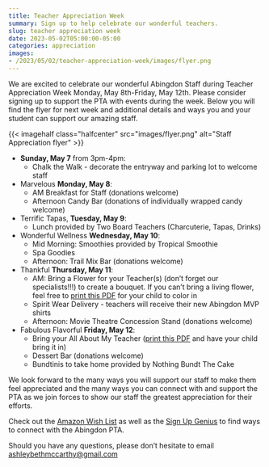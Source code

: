 ```yaml
--- 
title: Teacher Appreciation Week
summary: Sign up to help celebrate our wonderful teachers.
slug: teacher appreciation week
date: 2023-05-02T05:00:00-05:00
categories: appreciation
images: 
- /2023/05/02/teacher-appreciation-week/images/flyer.png
---
```


We are excited to celebrate our wonderful Abingdon Staff during Teacher Appreciation Week Monday, May 8th-Friday, May 12th. Please consider signing up to support the PTA with events during the week. Below you will find the flyer for next week and additional details and ways you and your student can support our amazing staff.

{{< imagehalf class="halfcenter" src="images/flyer.png" alt="Staff Appreciation flyer" >}}

- **Sunday, May 7** from 3pm-4pm:
    - Chalk the Walk - decorate the entryway and parking lot to welcome staff 
- Marvelous **Monday, May 8**:
    - AM Breakfast for Staff (donations welcome)
    - Afternoon Candy Bar (donations of individually wrapped candy welcome)
- Terrific Tapas, **Tuesday, May 9**:
    - Lunch provided by Two Board Teachers (Charcuterie, Tapas, Drinks)
- Wonderful Wellness **Wednesday, May 10**:
    - Mid Morning: Smoothies provided by Tropical Smoothie 
    - Spa Goodies
    - Afternoon: Trail Mix Bar (donations welcome)
- Thankful **Thursday, May 11**:
    - AM: Bring a Flower for your Teacher(s) (don’t forget our specialists!!!) to create a bouquet. If you can’t bring a living flower, feel free to [print this PDF](images/teacher-flower-page.pdf) for your child to color in
    - Spirit Wear Delivery - teachers will receive their new Abingdon MVP shirts
    - Afternoon: Movie Theatre Concession Stand (donations welcome)
- Fabulous Flavorful **Friday, May 12**:
    - Bring your All About My Teacher ([print this PDF](images/All-about-my-teacher.pdf) and have your child bring it in)
    - Dessert Bar (donations welcome)
    - Bundtinis to take home provided by Nothing Bundt The Cake 

We look forward to the many ways you will support our staff to make them feel appreciated and the many ways you can connect with and support the PTA as we join forces to show our staff the greatest appreciation for their efforts.

Check out the [Amazon Wish List](https://www.amazon.com/hz/wishlist/ls/11534AA8PBT6C) as well as the [Sign Up Genius](https://www.signupgenius.com/go/30e0a44aca72aa5fe3-teacher#/) to find ways to connect with the Abingdon PTA.

Should you have any questions, please don’t hesitate to email ashleybethmccarthy@gmail.com